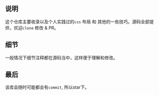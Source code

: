 ## 说明

这个仓库主要收录以及个人实践过的`css` 布局 和 其他的一些技巧。源码全部提供，欢迎`clone` 修改 & PR。

## 细节

一般情况下细节注释都在源码当中，这样便于理解和修改。

## 最后

该库会随时可能都会有`commit`, 所以star下。